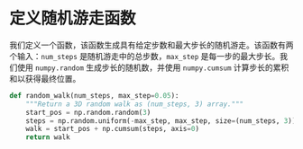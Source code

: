 # 定义随机游走函数

我们定义一个函数，该函数生成具有给定步数和最大步长的随机游走。该函数有两个输入：`num_steps` 是随机游走中的总步数，`max_step` 是每一步的最大步长。我们使用 `numpy.random` 生成步长的随机数，并使用 `numpy.cumsum` 计算步长的累积和以获得最终位置。

```python
def random_walk(num_steps, max_step=0.05):
    """Return a 3D random walk as (num_steps, 3) array."""
    start_pos = np.random.random(3)
    steps = np.random.uniform(-max_step, max_step, size=(num_steps, 3))
    walk = start_pos + np.cumsum(steps, axis=0)
    return walk
```

